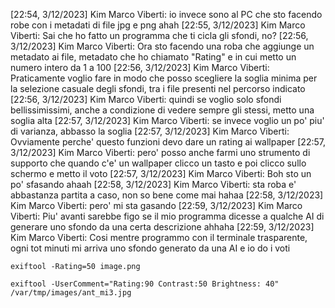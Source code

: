 [22:54, 3/12/2023] Kim Marco Viberti: io invece sono al PC che sto facendo robe con i metadati di file jpg e png ahah
[22:55, 3/12/2023] Kim Marco Viberti: Sai che ho fatto un programma che ti cicla gli sfondi, no?
[22:56, 3/12/2023] Kim Marco Viberti: Ora sto facendo una roba che aggiunge un metadato ai file, metadato che ho chiamato "Rating" e in cui metto un numero intero da 1 a 100
[22:56, 3/12/2023] Kim Marco Viberti: Praticamente voglio fare in modo che posso scegliere la soglia minima per la selezione casuale degli sfondi, tra i file presenti nel percorso indicato
[22:56, 3/12/2023] Kim Marco Viberti: quindi se voglio solo sfondi bellissimissimi, anche a condizione di vedere sempre gli stessi, metto una soglia alta
[22:57, 3/12/2023] Kim Marco Viberti: se invece voglio un po' piu' di varianza, abbasso la soglia
[22:57, 3/12/2023] Kim Marco Viberti: Ovviamente perche' questo funzioni devo dare un rating ai wallpaper
[22:57, 3/12/2023] Kim Marco Viberti: pero' posso anche farmi uno strumento di supporto che quando c'e' un wallpaper clicco un tasto e poi clicco sullo schermo e metto il voto
[22:57, 3/12/2023] Kim Marco Viberti: Boh sto un po' sfasando ahaah
[22:58, 3/12/2023] Kim Marco Viberti: sta roba e' abbastanza partita a caso, non so bene come mai hahaa
[22:58, 3/12/2023] Kim Marco Viberti: pero' mi sta gasando
[22:59, 3/12/2023] Kim Marco Viberti: Piu' avanti sarebbe figo se il mio programma dicesse a qualche AI di generare uno sfondo da una certa descrizione ahhaha
[22:59, 3/12/2023] Kim Marco Viberti: Cosi mentre programmo con il terminale trasparente, ogni tot minuti mi arriva uno sfondo generato da una AI e io do i voti

```/shell
exiftool -Rating=50 image.png
```


```/shell
exiftool -UserComment="Rating:90 Contrast:50 Brightness: 40" /var/tmp/images/ant_mi3.jpg
```
